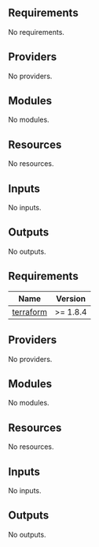 ## Requirements

No requirements.

## Providers

No providers.

## Modules

No modules.

## Resources

No resources.

## Inputs

No inputs.

## Outputs

No outputs.

## Requirements

| Name | Version |
|------|---------|
| <a name="requirement_terraform"></a> [terraform](#requirement\_terraform) | >= 1.8.4 |

## Providers

No providers.

## Modules

No modules.

## Resources

No resources.

## Inputs

No inputs.

## Outputs

No outputs.
